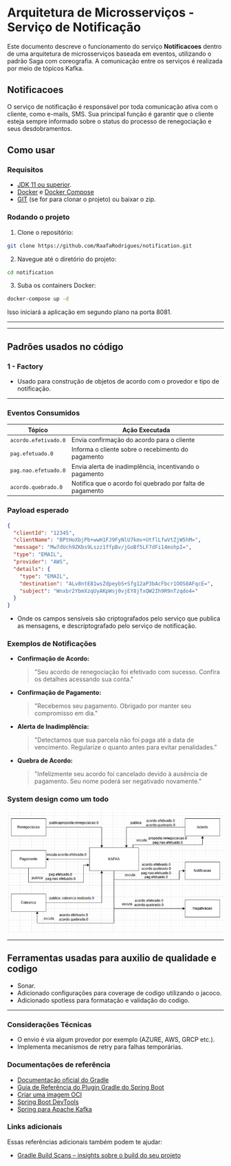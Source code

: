 # Arquitetura de Microsserviços - Serviço de Notificação

Este documento descreve o funcionamento do serviço **Notificacoes** dentro de uma arquitetura de microsserviços baseada em eventos, utilizando o padrão Saga com coreografia. A comunicação entre os serviços é realizada por meio de tópicos Kafka.

## Notificacoes

O serviço de notificação é responsável por toda comunicação ativa com o cliente, como e-mails, SMS. Sua principal função é garantir que o cliente esteja sempre informado sobre o status do processo de renegociação e seus desdobramentos.

## Como usar

### Requisitos

- [JDK 11 ou superior](https://adoptium.net/).
- [Docker](https://docs.docker.com/get-docker/) e [Docker Compose](https://docs.docker.com/compose/)
- [GIT](https://git-scm.com) (se for para clonar o projeto) ou baixar o zip.

### Rodando o projeto

1. Clone o repositório:
```bash
git clone https://github.com/RaafaRodrigues/notification.git
```

2. Navegue até o diretório do projeto:

```bash
cd notification
```

3. Suba os containers Docker:

```bash
docker-compose up -d
```

Isso iniciará a aplicação em segundo plano na porta 8081.

---

---
## Padrões usados no código

### 1 - Factory
* Usado para construção de objetos de acordo com o provedor e tipo de notificação.

---

### Eventos Consumidos

| Tópico               | Ação Executada                                                 |
|----------------------|----------------------------------------------------------------|
| `acordo.efetivado.0` | Envia confirmação do acordo para o cliente                    |
| `pag.efetuado.0`     | Informa o cliente sobre o recebimento do pagamento             |
| `pag.nao.efetuado.0` | Envia alerta de inadimplência, incentivando o pagamento       |
| `acordo.quebrado.0`  | Notifica que o acordo foi quebrado por falta de pagamento     |

### Payload esperado
```json
{
  "clientId": "12345",
  "clientName": "BPtHoXbjPb+wwH1FJ9FyNlU7kmv+UtflLfwVtZjW5hM=",
  "message": "Mw7dUch9ZKbs9Lszz1ffpBv/jGoBf5LF7dFi14mshpI=",
  "type": "EMAIL",
  "provider": "AWS",
  "details": {
    "type": "EMAIL",
    "destination": "ALv8ntE81wsZdpeybS+Sfg12aP3bAcFbcr1OOS0AFqcE=",
    "subject": "Wnxbr2YbmXzqUyAKpWsj0vjEY8jTxQW2Ih9R9nTzqdo4="
  }
}
```

* Onde os campos sensíveis são criptografados pelo serviço que publica as mensagens, e descriptografado pelo serviço de notificação.

### Exemplos de Notificações

- **Confirmação de Acordo:**
  > "Seu acordo de renegociação foi efetivado com sucesso. Confira os detalhes acessando sua conta."

- **Confirmação de Pagamento:**
  > "Recebemos seu pagamento. Obrigado por manter seu compromisso em dia."

- **Alerta de Inadimplência:**
  > "Detectamos que sua parcela não foi paga até a data de vencimento. Regularize o quanto antes para evitar penalidades."

- **Quebra de Acordo:**
  > "Infelizmente seu acordo foi cancelado devido à ausência de pagamento. Seu nome poderá ser negativado novamente."

### System design como um todo
![img_1.png](img.png)

---
## Ferramentas usadas para auxilio de qualidade e codigo
* Sonar.
* Adicionado configurações para coverage de codigo utilizando o jacoco.
* Adicionado spotless para formatação e validação do codigo.
---

### Considerações Técnicas
- O envio é via algum provedor por exemplo (AZURE, AWS, GRCP etc.).
- Implementa mecanismos de retry para falhas temporárias.

### Documentações de referência

* [Documentação oficial do Gradle](https://docs.gradle.org)
* [Guia de Referência do Plugin Gradle do Spring Boot](https://docs.spring.io/spring-boot/3.4.4/gradle-plugin)
* [Criar uma imagem OCI](https://docs.spring.io/spring-boot/3.4.4/gradle-plugin/packaging-oci-image.html)
* [Spring Boot DevTools](https://docs.spring.io/spring-boot/3.4.4/reference/using/devtools.html)
* [Spring para Apache Kafka](https://docs.spring.io/spring-boot/3.4.4/reference/messaging/kafka.html)

### Links adicionais

Essas referências adicionais também podem te ajudar:

* [Gradle Build Scans – insights sobre o build do seu projeto](https://scans.gradle.com#gradle)



